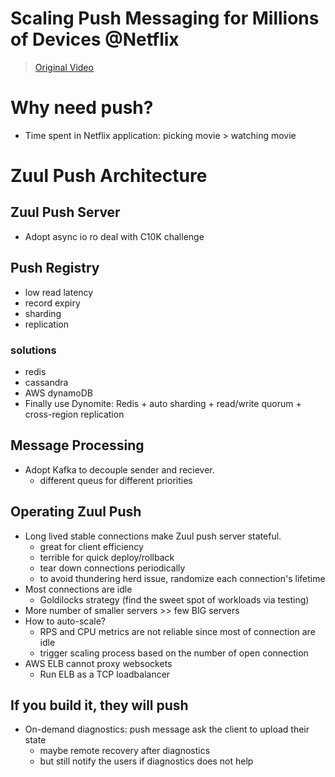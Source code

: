 # Scaling Push Messaging for Millions of Devices @Netflix
> [Original Video](https://www.youtube.com/watch?v=6w6E_B55p0E&list=WL&index=43)

# Why need push?
- Time spent in Netflix application: picking movie > watching movie

# Zuul Push Architecture
## Zuul Push Server
- Adopt async io ro deal with C10K challenge

## Push Registry
- low read latency
- record expiry
- sharding
- replication

### solutions
- redis
- cassandra
- AWS dynamoDB
- Finally use Dynomite: Redis + auto sharding + read/write quorum + cross-region replication

## Message Processing
- Adopt Kafka to decouple sender and reciever.
  - different queus for different priorities

## Operating Zuul Push
- Long lived stable connections make Zuul push server stateful.
  - great for client efficiency
  - terrible for quick deploy/rollback
  - tear down connections periodically
  - to avoid thundering herd issue, randomize each connection's lifetime
- Most connections are idle
  - Goldilocks strategy (find the sweet spot of workloads via testing)
- More number of smaller servers >> few BIG servers
- How to auto-scale?
  - RPS and CPU metrics are not reliable since most of connection are idle
  - trigger scaling process based on the number of open connection
- AWS ELB cannot proxy websockets
  - Run ELB as a TCP loadbalancer

## If you build it, they will push
- On-demand diagnostics: push message ask the client to upload their state
  - maybe remote recovery after diagnostics
  - but still notify the users if diagnostics does not help

